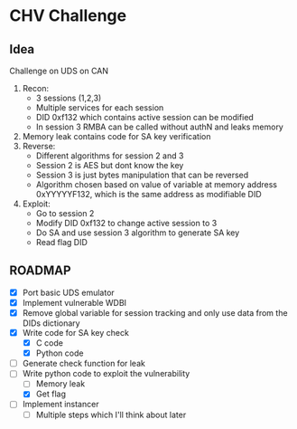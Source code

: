 # CHV Challenge

## Idea

Challenge on UDS on CAN
1. Recon:
    - 3 sessions (1,2,3)
    - Multiple services for each session
    - DID 0xf132 which contains active session can be modified
    - In session 3 RMBA can be called without authN and leaks memory
2. Memory leak contains code for SA key verification
3. Reverse:
    - Different algorithms for session 2 and 3
    - Session 2 is AES but dont know the key
    - Session 3 is just bytes manipulation that can be reversed
    - Algorithm chosen based on value of variable at memory address 0xYYYYYF132, which is the same address as modifiable DID
4. Exploit:
    - Go to session 2
    - Modify DID 0xf132 to change active session to 3
    - Do SA and use session 3 algorithm to generate SA key
    - Read flag DID

## ROADMAP

- [x] Port basic UDS emulator
- [x] Implement vulnerable WDBI
- [x] Remove global variable for session tracking and only use data from the DIDs dictionary
- [x] Write code for SA key check
  - [x] C code
  - [x] Python code
- [ ] Generate check function for leak
- [ ] Write python code to exploit the vulnerability
  - [ ] Memory leak
  - [x] Get flag
- [ ] Implement instancer
  - [ ] Multiple steps which I'll think about later 